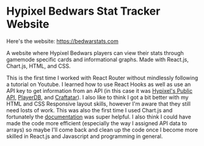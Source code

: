 # Hypixel Bedwars Stat Tracker Website

Here's the website: https://bedwarstats.com 

A website where Hypixel Bedwars players can view their stats through gamemode specific cards and informational graphs. Made with React.js, Chart.js, HTML, and CSS.

This is the first time I worked with React Router without mindlessly following a tutorial on Youtube. I learned how to use React Hooks as well as use an API key to get information from an API (in this case it was [Hypixel's Public API](https://api.hypixel.net/), [PlayerDB](https://playerdb.co/), and [Craftatar](https://crafatar.com/)). I also like to think I got a bit better with my HTML and CSS Responsive layout skills, however I'm aware that they still need losts of work. This was also the first time I used Chart.js and fortunately the [documentation](https://www.chartjs.org/) was super helpful. I also think I could have made the code more efficient (especially the way I assigned API data to arrays) so maybe I'll come back and clean up the code once I become more skilled in React.js and Javascript and programming in general. 


